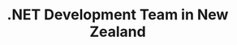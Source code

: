 ---
title: .NET Development Team in New Zealand
permalink: /landings/net-developer-new-zealand
technology: .NET
location: New Zealand
---